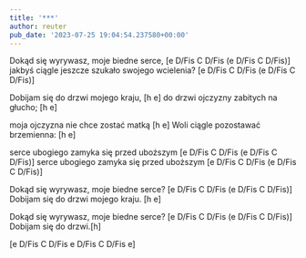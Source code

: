 ```yaml
---
title: '***'
author: reuter
pub_date: '2023-07-25 19:04:54.237580+00:00'
---
```


Dokąd się wyrywasz, moje biedne serce, [e D/Fis C D/Fis (e D/Fis C D/Fis)]
jakbyś ciągle jeszcze szukało swojego wcielenia? [e D/Fis C D/Fis (e D/Fis C D/Fis)]

Dobijam się do drzwi mojego kraju, [h e]
do drzwi ojczyzny zabitych na głucho; [h e]

moja ojczyzna nie chce zostać matką [h e]
Woli ciągle pozostawać brzemienna: [h e]

serce ubogiego zamyka się przed uboższym [e D/Fis C D/Fis (e D/Fis C D/Fis)]
serce ubogiego zamyka się przed uboższym [e D/Fis C D/Fis (e D/Fis C D/Fis)]

Dokąd się wyrywasz, moje biedne serce? [e D/Fis C D/Fis (e D/Fis C D/Fis)]
Dobijam się do drzwi mojego kraju. [h e]

Dokąd się wyrywasz, moje biedne serce? [e D/Fis C D/Fis (e D/Fis C D/Fis)]
Dobijam się do drzwi.[h]

[e D/Fis C D/Fis e D/Fis C D/Fis e]